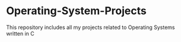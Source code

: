 # Operating-System-Projects
This repository includes all my projects related to Operating Systems written in C
